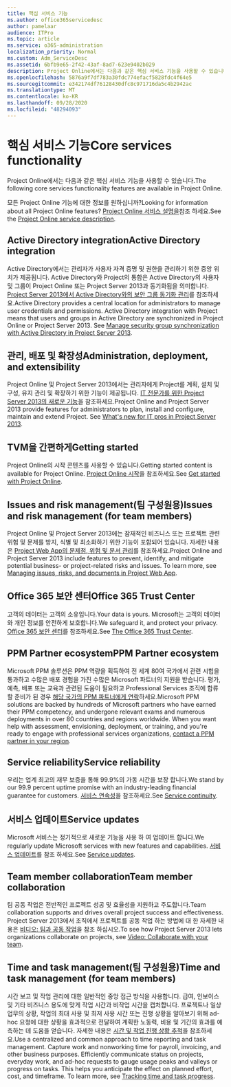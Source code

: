 ```yaml
---
title: 핵심 서비스 기능
ms.author: office365servicedesc
author: pamelaar
audience: ITPro
ms.topic: article
ms.service: o365-administration
localization_priority: Normal
ms.custom: Adm_ServiceDesc
ms.assetid: 6bfb9e65-2f42-43af-8ad7-623e9402b029
description: Project Online에서는 다음과 같은 핵심 서비스 기능을 사용할 수 있습니다.
ms.openlocfilehash: 5876a9f7df783a30fdc774efacf5828fdc4f64e5
ms.sourcegitcommit: e342174df76128430dfc8c971716da5c4b2942ac
ms.translationtype: MT
ms.contentlocale: ko-KR
ms.lasthandoff: 09/28/2020
ms.locfileid: "48294093"
---
```

# <a name="core-services-functionality"></a><span data-ttu-id="d5f60-103">핵심 서비스 기능</span><span class="sxs-lookup"><span data-stu-id="d5f60-103">Core services functionality</span></span>

<span data-ttu-id="d5f60-104">Project Online에서는 다음과 같은 핵심 서비스 기능을 사용할 수 있습니다.</span><span class="sxs-lookup"><span data-stu-id="d5f60-104">The following core services functionality features are available in Project Online.</span></span>
  
<span data-ttu-id="d5f60-105">모든 Project Online 기능에 대한 정보를 원하십니까?</span><span class="sxs-lookup"><span data-stu-id="d5f60-105">Looking for information about all Project Online features?</span></span> <span data-ttu-id="d5f60-106">[Project Online 서비스 설명을](project-online-service-description.md)참조 하세요.</span><span class="sxs-lookup"><span data-stu-id="d5f60-106">See the [Project Online service description](project-online-service-description.md).</span></span>
  
## <a name="active-directory-integration"></a><span data-ttu-id="d5f60-107">Active Directory integration</span><span class="sxs-lookup"><span data-stu-id="d5f60-107">Active Directory integration</span></span>

<span data-ttu-id="d5f60-p102">Active Directory에서는 관리자가 사용자 자격 증명 및 권한을 관리하기 위한 중앙 위치가 제공됩니다. Active Directory와 Project의 통합은 Active Directory의 사용자 및 그룹이 Project Online 또는 Project Server 2013과 동기화됨을 의미합니다. [Project Server 2013에서 Active Directory와의 보안 그룹 동기화 관리](https://go.microsoft.com/fwlink/p/?LinkId=402631)를 참조하세요.</span><span class="sxs-lookup"><span data-stu-id="d5f60-p102">Active Directory provides a central location for administrators to manage user credentials and permissions. Active Directory integration with Project means that users and groups in Active Directory are synchronized in Project Online or Project Server 2013. See [Manage security group synchronization with Active Directory in Project Server 2013](https://go.microsoft.com/fwlink/p/?LinkId=402631).</span></span>
  
## <a name="administration-deployment-and-extensibility"></a><span data-ttu-id="d5f60-111">관리, 배포 및 확장성</span><span class="sxs-lookup"><span data-stu-id="d5f60-111">Administration, deployment, and extensibility</span></span>

<span data-ttu-id="d5f60-p103">Project Online 및 Project Server 2013에서는 관리자에게 Project를 계획, 설치 및 구성, 유지 관리 및 확장하기 위한 기능이 제공됩니다. [IT 전문가를 위한 Project Server 2013의 새로운 기능](https://go.microsoft.com/fwlink/p/?LinkId=272017)을 참조하세요.</span><span class="sxs-lookup"><span data-stu-id="d5f60-p103">Project Online and Project Server 2013 provide features for administrators to plan, install and configure, maintain and extend Project. See [What's new for IT pros in Project Server 2013](https://go.microsoft.com/fwlink/p/?LinkId=272017).</span></span>
  
## <a name="getting-started"></a><span data-ttu-id="d5f60-114">TVM을 간편하게</span><span class="sxs-lookup"><span data-stu-id="d5f60-114">Getting started</span></span>

<span data-ttu-id="d5f60-115">Project Online의 시작 콘텐츠를 사용할 수 있습니다.</span><span class="sxs-lookup"><span data-stu-id="d5f60-115">Getting started content is available for Project Online.</span></span> <span data-ttu-id="d5f60-116">[Project Online 시작](https://support.office.com/article/E3E5F64F-ADA5-4F9D-A578-130B2D4E5F11)을 참조하세요.</span><span class="sxs-lookup"><span data-stu-id="d5f60-116">See [Get started with Project Online](https://support.office.com/article/E3E5F64F-ADA5-4F9D-A578-130B2D4E5F11).</span></span>
  
## <a name="issues-and-risk-management-for-team-members"></a><span data-ttu-id="d5f60-117">Issues and risk management(팀 구성원용)</span><span class="sxs-lookup"><span data-stu-id="d5f60-117">Issues and risk management (for team members)</span></span>

<span data-ttu-id="d5f60-p105">Project Online 및 Project Server 2013에는 잠재적인 비즈니스 또는 프로젝트 관련 위험 및 문제를 방지, 식별 및 최소화하기 위한 기능이 포함되어 있습니다. 자세한 내용은 [Project Web App의 문제점, 위험 및 문서 관리](https://go.microsoft.com/fwlink/?LinkId=402634)를 참조하세요.</span><span class="sxs-lookup"><span data-stu-id="d5f60-p105">Project Online and Project Server 2013 include features to prevent, identify, and mitigate potential business- or project-related risks and issues. To learn more, see [Managing issues, risks, and documents in Project Web App](https://go.microsoft.com/fwlink/?LinkId=402634).</span></span>
  
## <a name="office-365-trust-center"></a><span data-ttu-id="d5f60-120">Office 365 보안 센터</span><span class="sxs-lookup"><span data-stu-id="d5f60-120">Office 365 Trust Center</span></span>

<span data-ttu-id="d5f60-121">고객의 데이터는 고객의 소유입니다.</span><span class="sxs-lookup"><span data-stu-id="d5f60-121">Your data is yours.</span></span> <span data-ttu-id="d5f60-122">Microsoft는 고객의 데이터와 개인 정보를 안전하게 보호합니다.</span><span class="sxs-lookup"><span data-stu-id="d5f60-122">We safeguard it, and protect your privacy.</span></span> <span data-ttu-id="d5f60-123">[Office 365 보안 센터](https://go.microsoft.com/fwlink/?LinkId=402637)를 참조하세요.</span><span class="sxs-lookup"><span data-stu-id="d5f60-123">See [The Office 365 Trust Center](https://go.microsoft.com/fwlink/?LinkId=402637).</span></span>
  
## <a name="ppm-partner-ecosystem"></a><span data-ttu-id="d5f60-124">PPM Partner ecosystem</span><span class="sxs-lookup"><span data-stu-id="d5f60-124">PPM Partner ecosystem</span></span>

<span data-ttu-id="d5f60-p107">Microsoft PPM 솔루션은 PPM 역량을 획득하여 전 세계 80여 국가에서 관련 시험을 통과하고 수많은 배포 경험을 가진 수많은 Microsoft 파트너의 지원을 받습니다. 평가, 예측, 배포 또는 교육과 관련된 도움이 필요하고 Professional Services 조직에 합류할 준비가 된 경우 [해당 국가의 PPM 파트너에게 연락](https://go.microsoft.com/fwlink/p/?LinkId=272646)하세요.</span><span class="sxs-lookup"><span data-stu-id="d5f60-p107">Microsoft PPM solutions are backed by hundreds of Microsoft partners who have earned their PPM competency, and undergone relevant exams and numerous deployments in over 80 countries and regions worldwide. When you want help with assessment, envisioning, deployment, or training, and you're ready to engage with professional services organizations, [contact a PPM partner in your region](https://go.microsoft.com/fwlink/p/?LinkId=272646).</span></span>
  
## <a name="service-reliability"></a><span data-ttu-id="d5f60-127">Service reliability</span><span class="sxs-lookup"><span data-stu-id="d5f60-127">Service reliability</span></span>

<span data-ttu-id="d5f60-128">우리는 업계 최고의 재무 보증을 통해 99.9%의 가동 시간을 보장 합니다.</span><span class="sxs-lookup"><span data-stu-id="d5f60-128">We stand by our 99.9 percent uptime promise with an industry-leading financial guarantee for customers.</span></span> <span data-ttu-id="d5f60-129">[서비스 연속성](https://go.microsoft.com/fwlink/?LinkId=402653)을 참조하세요.</span><span class="sxs-lookup"><span data-stu-id="d5f60-129">See [Service continuity](https://go.microsoft.com/fwlink/?LinkId=402653).</span></span>
  
## <a name="service-updates"></a><span data-ttu-id="d5f60-130">서비스 업데이트</span><span class="sxs-lookup"><span data-stu-id="d5f60-130">Service updates</span></span>

<span data-ttu-id="d5f60-131">Microsoft 서비스는 정기적으로 새로운 기능을 사용 하 여 업데이트 합니다.</span><span class="sxs-lookup"><span data-stu-id="d5f60-131">We regularly update Microsoft services with new features and capabilities.</span></span> <span data-ttu-id="d5f60-132">[서비스 업데이트](../office-365-platform-service-description/service-updates.md)를 참조 하세요.</span><span class="sxs-lookup"><span data-stu-id="d5f60-132">See [Service updates](../office-365-platform-service-description/service-updates.md).</span></span>
  
## <a name="team-member-collaboration"></a><span data-ttu-id="d5f60-133">Team member collaboration</span><span class="sxs-lookup"><span data-stu-id="d5f60-133">Team member collaboration</span></span>

<span data-ttu-id="d5f60-134">팀 공동 작업은 전반적인 프로젝트 성공 및 효율성을 지원하고 주도합니다.</span><span class="sxs-lookup"><span data-stu-id="d5f60-134">Team collaboration supports and drives overall project success and effectiveness.</span></span> <span data-ttu-id="d5f60-135">Project Server 2013에서 조직에서 프로젝트를 공동 작업 하는 방법에 대 한 자세한 내용은 [비디오: 팀과 공동 작업](https://go.microsoft.com/fwlink/?LinkId=402628)을 참조 하십시오.</span><span class="sxs-lookup"><span data-stu-id="d5f60-135">To see how Project Server 2013 lets organizations collaborate on projects, see [Video: Collaborate with your team](https://go.microsoft.com/fwlink/?LinkId=402628).</span></span>
  
## <a name="time-and-task-management-for-team-members"></a><span data-ttu-id="d5f60-136">Time and task management(팀 구성원용)</span><span class="sxs-lookup"><span data-stu-id="d5f60-136">Time and task management (for team members)</span></span>

<span data-ttu-id="d5f60-p111">시간 보고 및 작업 관리에 대한 일반적인 중앙 접근 방식을 사용합니다. 급여, 인보이스 및 기타 비즈니스 용도에 맞게 작업 시간과 비작업 시간을 캡처합니다. 프로젝트나 일상 업무의 상황, 작업의 최대 사용 및 최저 사용 시간 또는 진행 상황을 알아보기 위해 ad-hoc 요청에 대한 상황을 효과적으로 전달하여 계획한 노동력, 비용 및 기간의 효과를 예측하는 데 도움을 얻습니다. 자세한 내용은 [시간 및 작업 진행 상황 추적](https://go.microsoft.com/fwlink/p/?LinkId=271321)을 참조하세요.</span><span class="sxs-lookup"><span data-stu-id="d5f60-p111">Use a centralized and common approach to time reporting and task management. Capture work and nonworking time for payroll, invoicing, and other business purposes. Efficiently communicate status on projects, everyday work, and ad-hoc requests to gauge usage peaks and valleys or progress on tasks. This helps you anticipate the effect on planned effort, cost, and timeframe. To learn more, see [Tracking time and task progress](https://go.microsoft.com/fwlink/p/?LinkId=271321).</span></span>
  